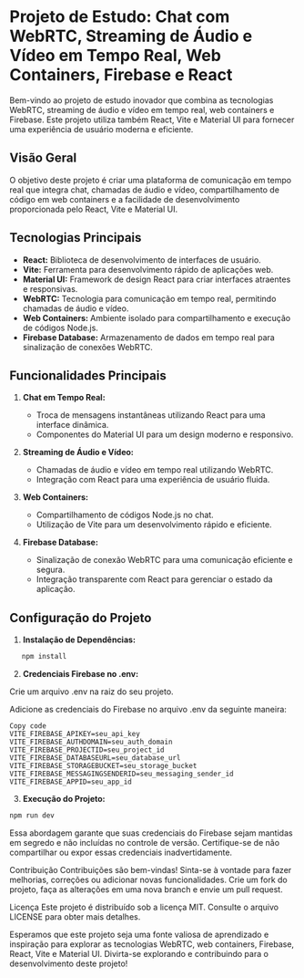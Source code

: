 # Projeto de Estudo: Chat com WebRTC, Streaming de Áudio e Vídeo em Tempo Real, Web Containers, Firebase e React

Bem-vindo ao projeto de estudo inovador que combina as tecnologias WebRTC, streaming de áudio e vídeo em tempo real, web containers e Firebase. Este projeto utiliza também React, Vite e Material UI para fornecer uma experiência de usuário moderna e eficiente.

## Visão Geral

O objetivo deste projeto é criar uma plataforma de comunicação em tempo real que integra chat, chamadas de áudio e vídeo, compartilhamento de código em web containers e a facilidade de desenvolvimento proporcionada pelo React, Vite e Material UI.

## Tecnologias Principais

- **React:** Biblioteca de desenvolvimento de interfaces de usuário.
- **Vite:** Ferramenta para desenvolvimento rápido de aplicações web.
- **Material UI:** Framework de design React para criar interfaces atraentes e responsivas.
- **WebRTC:** Tecnologia para comunicação em tempo real, permitindo chamadas de áudio e vídeo.
- **Web Containers:** Ambiente isolado para compartilhamento e execução de códigos Node.js.
- **Firebase Database:** Armazenamento de dados em tempo real para sinalização de conexões WebRTC.

## Funcionalidades Principais

1. **Chat em Tempo Real:**
   - Troca de mensagens instantâneas utilizando React para uma interface dinâmica.
   - Componentes do Material UI para um design moderno e responsivo.

2. **Streaming de Áudio e Vídeo:**
   - Chamadas de áudio e vídeo em tempo real utilizando WebRTC.
   - Integração com React para uma experiência de usuário fluida.

3. **Web Containers:**
   - Compartilhamento de códigos Node.js no chat.
   - Utilização de Vite para um desenvolvimento rápido e eficiente.

4. **Firebase Database:**
   - Sinalização de conexão WebRTC para uma comunicação eficiente e segura.
   - Integração transparente com React para gerenciar o estado da aplicação.

## Configuração do Projeto

1. **Instalação de Dependências:**
```bash
   npm install
```
2. **Credenciais Firebase no .env:**

Crie um arquivo .env na raiz do seu projeto.

Adicione as credenciais do Firebase no arquivo .env da seguinte maneira:

```env
Copy code
VITE_FIREBASE_APIKEY=seu_api_key
VITE_FIREBASE_AUTHDOMAIN=seu_auth_domain
VITE_FIREBASE_PROJECTID=seu_project_id
VITE_FIREBASE_DATABASEURL=seu_database_url
VITE_FIREBASE_STORAGEBUCKET=seu_storage_bucket
VITE_FIREBASE_MESSAGINGSENDERID=seu_messaging_sender_id
VITE_FIREBASE_APPID=seu_app_id
```
3. **Execução do Projeto:**

```bash
npm run dev
```
Essa abordagem garante que suas credenciais do Firebase sejam mantidas em segredo e não incluídas no controle de versão. Certifique-se de não compartilhar ou expor essas credenciais inadvertidamente.

Contribuição
Contribuições são bem-vindas! Sinta-se à vontade para fazer melhorias, correções ou adicionar novas funcionalidades. Crie um fork do projeto, faça as alterações em uma nova branch e envie um pull request.

Licença
Este projeto é distribuído sob a licença MIT. Consulte o arquivo LICENSE para obter mais detalhes.

Esperamos que este projeto seja uma fonte valiosa de aprendizado e inspiração para explorar as tecnologias WebRTC, web containers, Firebase, React, Vite e Material UI. Divirta-se explorando e contribuindo para o desenvolvimento deste projeto!

